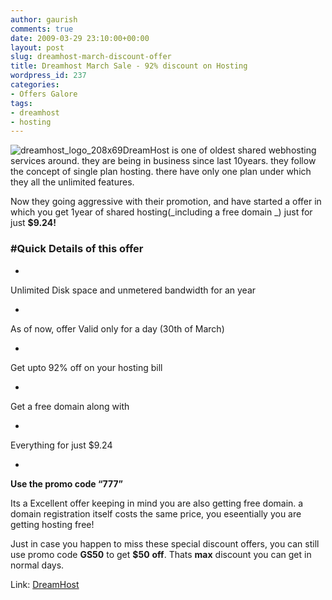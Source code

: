 ```yaml
---
author: gaurish
comments: true
date: 2009-03-29 23:10:00+00:00
layout: post
slug: dreamhost-march-discount-offer
title: Dreamhost March Sale - 92% discount on Hosting
wordpress_id: 237
categories:
- Offers Galore
tags:
- dreamhost
- hosting
---
```


![dreamhost_logo_208x69](http://www.gaurishsharma.com/wp-content/uploads/2009/03/dreamhost_logo_208x69.png)DreamHost is one of oldest shared webhosting services around. they are being in business since last 10years. they follow the concept of single plan hosting. there have only one plan under which they all the unlimited features.

Now they going aggressive with their promotion, and have started a offer in which you get 1year of shared hosting(_including a free domain _) just for  just **$9.24!**


### #Quick Details of this offer





	
  * 


Unlimited Disk space and unmetered bandwidth for an year


	
  * 


As of now, offer Valid only for a day (30th of March)


	
  * 


Get upto 92% off on your hosting bill


	
  * 


Get a free domain along with


	
  * 


Everything for just $9.24


	
  * 


**Use the promo code “777”**



Its a Excellent offer keeping in mind you are also getting free domain. a domain registration itself costs the same price, you eseentially you are getting hosting free!

Just in case you happen to miss these special discount offers, you can still use promo code **GS50** to get **$50** **off**. Thats **max** discount you can get in normal days.

Link: [DreamHost](http://www.dreamhost.com)
